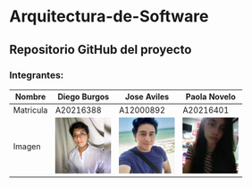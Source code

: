# Arquitectura-de-Software

<h2>Repositorio GitHub del proyecto</h2>

<h3>Integrantes:</h3>

| Nombre | Diego Burgos | Jose Aviles  | Paola Novelo  |
| ------------- | ------------- | ------------- | ------------- | 
| Matricula  | A20216388  | A12000892 | A20216401 |
| Imagen | <img src="Recursos/IMG_5641.JPG"  width="100" height="100" />  | <img src="Recursos/IMG_5639.JPG"  width="100" height="100" />  | <img src="Recursos/IMG_5640.JPG"  width="100" height="100" /> 

